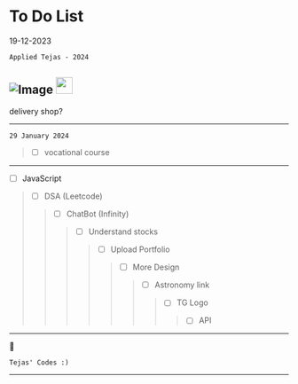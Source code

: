 # To Do List

19-12-2023
```
Applied Tejas - 2024
```

![Image](https://static.wikia.nocookie.net/nitrome/images/b/b3/Space-hopper_idle.gif/revision/latest/thumbnail/width/160/height/160?cb=20181016181826])
<img src="https://media4.giphy.com/media/v1.Y2lkPTc5MGI3NjExdGRydnRlYWI1NmxjbnhwN2plMWk3bGlhc3I0aGFsYnVha3dxY2JzbSZlcD12MV9pbnRlcm5hbF9naWZfYnlfaWQmY3Q9cw/PAt1B2nLoWyv5BHlOu/giphy.gif" width=30px>
---
delivery shop?

---

```
29 January 2024
```

>- [ ] vocational course
---

- [ ] JavaScript
>- [ ] DSA (Leetcode)
>>- [ ] ChatBot (Infinity)
>>>- [ ] Understand stocks
>>>>- [ ] Upload Portfolio
>>>>>- [ ] More Design
>>>>>>- [ ] Astronomy link
>>>>>>>- [ ] TG Logo
>>>>>>>>- [ ] API

---


:rocket:

    Tejas' Codes :)

---

